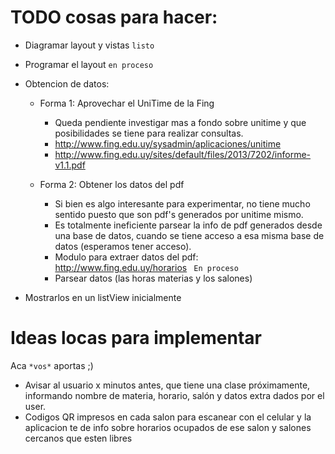 TODO cosas para hacer:
=======================

- Diagramar layout y vistas `listo`
- Programar el layout `en proceso`

- Obtencion de datos:
  - Forma 1: Aprovechar el UniTime de la Fing
    - Queda pendiente investigar mas a fondo sobre unitime y que posibilidades se tiene para realizar consultas.
    - http://www.fing.edu.uy/sysadmin/aplicaciones/unitime
    - http://www.fing.edu.uy/sites/default/files/2013/7202/informe-v1.1.pdf

  - Forma 2: Obtener los datos del pdf
    - Si bien es algo interesante para experimentar, no tiene mucho sentido puesto que son pdf's generados por unitime mismo.
    - Es totalmente ineficiente parsear la info de pdf generados desde una base de datos, cuando se tiene acceso a esa misma base de datos (esperamos tener acceso).
    - Modulo para  extraer datos del pdf: http://www.fing.edu.uy/horarios ` En proceso`
    - Parsear datos (las horas materias y los salones)

- Mostrarlos en un listView inicialmente


Ideas locas para implementar
=============================

Aca `*vos*` aportas ;)

- Avisar al usuario x minutos antes, que tiene una clase próximamente, informando nombre de materia, horario, salón
  y datos extra dados por el user.
- Codigos QR impresos en cada salon para escanear con el celular y la aplicacion te de info sobre horarios ocupados de ese salon y salones cercanos que esten libres
